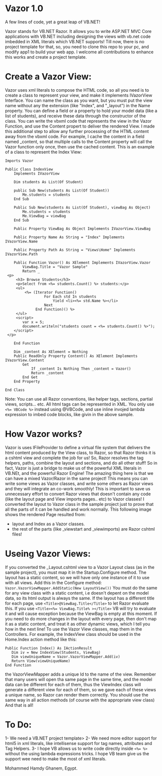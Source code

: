 ﻿# Vazor 1.0
A few lines of code, yet a great leap of VB.NET!

Vazor stands for VB.NET Razor. It allows you to write ASP.NET MVC Core applications with VB.NET including designing the views with vb.net code imbedded in XML literals which VB.NET supports!
Till now, there is no project template for that, so, you need to clone this repo to your pc, and modify app1 to build your web app. I welcome all contributions to enhance this works and create a project template.

# Create a Vazor View:
Vazor uses xml literals to compose the HTML code, so all you need is to create a class to represent your view, and make it implements IVazorView Interface. You can name the class as you want, but you must put the view name without any the extension (like "Index", and "_layout") in the Name property. 
You can define a field or a property to hold your model data (like a list of students), and receive these data through the constructor of the class.
You can write the vbxml code that represents the view in the Vazor Function, and use the Content propert to deliver the rendered View. I made this additional step to allow any further processing of the HTML content away from the vbxml code. For example, I cache the content in a field named _content, so that multiple calls to the Content property will call the Vazor function only once, then use the cached content. 
 This is an example of a class to represent the Index View:
```VB.NET
Imports Vazor

Public Class IndexView
    Implements IVazorView

    Dim students As List(Of Student)

    public Sub New(students As List(Of Student))
        Me.students = students
    End Sub

    Public Sub New(students As List(Of Student), viewBag As Object)
        Me.students = students
        Me.ViewBag = viewBag
    End Sub

    Public Property ViewBag As Object Implements IVazorView.ViewBag

    Public Property Name As String = "Index" Implements IVazorView.Name

    Public Property Path As String = "Views\Home" Implements IVazorView.Path

    Public Function Vazor() As XElement Implements IVazorView.Vazor
        ViewBag.Title = "Vazor Sample"
        Return _
 <p>
     <h3> Browse Students</h3>
     <p>Select from <%= students.Count() %> students:</p>
     <ul>
         <%= (Iterator Function()
                  For Each std In students
                      Yield <li><%= std.Name %></li>
                  Next
              End Function)() %>
     </ul>
     <script>
        var x = 5;
        document.writeln("students count = <%= students.Count() %>");
    </script>
 </p>

    End Function

    Dim _content As XElement = Nothing
    Public ReadOnly Property Content() As XElement Implements IVazorView.Content
        Get
            If _content Is Nothing Then _content = Vazor()
            Return _content
        End Get
    End Property

End Class

```

Note: You can use all Razor conventions, like helper tags, sections, partial views, scripts… etc. All html tags can be represented in XML. You only use `<%= VBCode %>` instead using @VBCode, and use inline invojed lambda expression to imbed code blocks, like givin in the above sample.

# How Vazor works?
Vazor is uses IFileProvider to define a virtual file system that delivers the html content produced by the View class, to Razor, so that Razor thinks it is a cshtml view and complete the job for us! So, Razor resolves the tag helpers, paths, combine the layout and sections, and do all other stuff!
So in fact, Vazor is just a bridge to make us of the powerful XML literals in VB.NEt, and the powerful Razor Engine! 
The amazing thing here is that we can have a mixed Vazor/Razor in the same project! This means you can write some views as Vazor classes, and write some others as Razor views and they will integrate an co-work smoothly!
This is important to save us unnecessary effort to convert Razor views that doesn't contain any code (like the layout page and View imports pages.. etc) to Vazor classes! I converted the layout to Vazor class in the sample project just to prove that all the parts of it can be handled and work normally.
This following image shows the rendered Page resulted from:
- layout and Index as a Vazor classes.
- the rest of the parts (like _viewstart and _viewimports) are Razor cshtml files!


# Useing Vazor Views:
If you converted the _Layout.cshtml view to a Vazor Layout class (as in the sample project), you must map it in the Startup.Configure method. The layout has a static content, so we will have only one instance of it to use with all views. Add this in the  Configure method:
`Vazor.VazorViewMapper.AddStatic(New LayoutView())`
You must do the same for any view class with a static content, i.e doesn't depent on the model data, so its html output is always the same. If the layout has a different title for each page, use `<Title>@ViewBag.Title</Title>` to let Razor evaluate this. If you use `<Title><%= ViewBag.Title% ></Title>` VB will try to evaluate it and will cause exception because the ViewBag is empty at this moment. If you need to do more changes in the layout with every page, then don't map it as a static content, and treat it as other dynamic views, which I tell you how in the next line!
To use the Vazor View classes, map them in the Controllers. For example, the IndexView class should be used in the Home.Index action method like this:
```
Public Function Index() As IActionResult
   Dim iv = New IndexView(Students, ViewBag)
   Dim viewUniqueName = Vazor.VazorViewMapper.Add(iv)
   Return View(viewUniqueName)
End Function
```

the VazorViewMapper adds a unique Id to the name of the view. Remember that many users will open tha same page in the same time, and the model data can be different for each of them, thus the ViewIndex class will generate a different view for each of them, so we gave each of these views a unique name, so Razor can render them correctly.
You should use the same way in all action methods (of course with the appropriate view class)
And that is all!

# To Do:
1- We need a VB.NET project template>
2- We need more editor support for html5 in xml literals, like intellisense support for tag names, attributes and Tag Helpers.
3- I hope VB allows us to write code directly inside `<%= %>` without the using lambda expressions tricks.
I hope VB team give us the support wee need to make the most of xml literals.

Mohammed Hamdy Ghanem,
Egypt.
